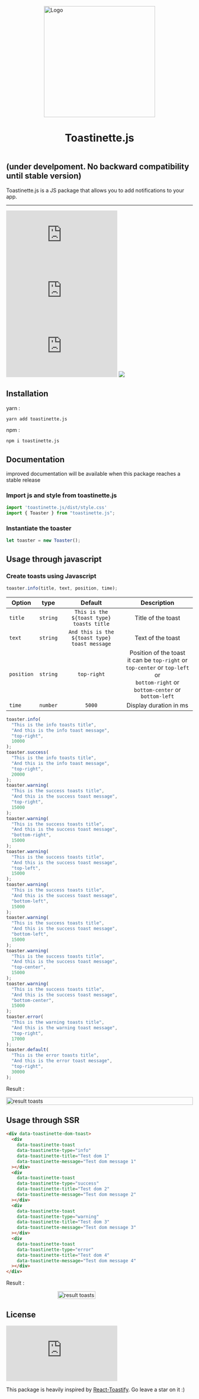 <div style="display: flex; justify-content: center" >
    <img alt="Logo" height="300" src="./doc/images/toasterLogo.svg">
</div>
<div style="display: flex; justify-content: center" >

# Toastinette.js

</div>

## (under develpoment. No backward compatibility until stable version)

Toastinette.js is a JS package that allows you to add notifications to your app.

<hr/>

[![](https://img.shields.io/bundlephobia/minzip/toastinette.js?style=for-the-badge)](https://img.shields.io/bundlephobia/minzip/toastinette.js?style=for-the-badge)
[![](https://img.shields.io/npm/l/toastinette.js?style=for-the-badge)](https://img.shields.io/npm/l/toastinette.js?style=for-the-badge)
[![](https://img.shields.io/npm/v/toastinette.js?style=for-the-badge)](https://img.shields.io/npm/v/toastinette.js?style=for-the-badge)
[![](https://data.jsdelivr.com/v1/package/npm/toastinette.js/badge)](https://www.jsdelivr.com/package/npm/toastinette.js)

[//]: # "Add badges from somewhere like: [shields.io](https://shields.io/)"
[//]: # "## Demo"

## Installation

yarn :

```bash
yarn add toastinette.js
```

npm :

```bash
npm i toastinette.js
```

## Documentation

[//]: # "[Documentation](https://www.google.com/)"

improved documentation will be available when this package reaches a stable release

### Import js and style from toastinette.js

```js
import 'toastinette.js/dist/style.css'
import { Toaster } from "toastinette.js";
```

### Instantiate the toaster

```js
let toaster = new Toaster();
```

## Usage through javascript

### Create toasts using Javascript

```js
toaster.info(title, text, position, time);
```

| Option     |   type   |                    Default                    |                                                                 Description                                                                 |
| ---------- | :------: | :-------------------------------------------: | :-----------------------------------------------------------------------------------------------------------------------------------------: |
| `title`    | `string` |   `This is the ${toast type} toasts title`    |                                                             Title of the toast                                                              |
| `text`     | `string` | `And this is the ${toast type} toast message` |                                                              Text of the toast                                                              |
| `position` | `string` |                  `top-right`                  | Position of the toast <br/> it can be `top-right` or `top-center` or `top-left` or <br/> `bottom-right` or `bottom-center` or `bottom-left` |
| `time`     | `number` |                    `5000`                     |                                                           Display duration in ms                                                            |

```js
toaster.info(
  "This is the info toasts title",
  "And this is the info toast message",
  "top-right",
  10000
);
toaster.success(
  "This is the info toasts title",
  "And this is the info toast message",
  "top-right",
  20000
);
toaster.warning(
  "This is the success toasts title",
  "And this is the success toast message",
  "top-right",
  15000
);
toaster.warning(
  "This is the success toasts title",
  "And this is the success toast message",
  "bottom-right",
  15000
);
toaster.warning(
  "This is the success toasts title",
  "And this is the success toast message",
  "top-left",
  15000
);
toaster.warning(
  "This is the success toasts title",
  "And this is the success toast message",
  "bottom-left",
  15000
);
toaster.warning(
  "This is the success toasts title",
  "And this is the success toast message",
  "bottom-left",
  15000
);
toaster.warning(
  "This is the success toasts title",
  "And this is the success toast message",
  "top-center",
  15000
);
toaster.warning(
  "This is the success toasts title",
  "And this is the success toast message",
  "bottom-center",
  15000
);
toaster.error(
  "This is the warning toasts title",
  "And this is the warning toast message",
  "top-right",
  17000
);
toaster.default(
  "This is the error toasts title",
  "And this is the error toast message",
  "top-right",
  30000
);
```

Result :

<div style="display: flex; justify-content: center" >
    <img alt="result toasts" width="100%" src="./doc/images/toaster-demo-positions.png">
</div>

## Usage through SSR

```html
<div data-toastinette-dom-toast>
  <div
    data-toastinette-toast
    data-toastinette-type="info"
    data-toastinette-title="Test dom 1"
    data-toastinette-message="Test dom message 1"
  ></div>
  <div
    data-toastinette-toast
    data-toastinette-type="success"
    data-toastinette-title="Test dom 2"
    data-toastinette-message="Test dom message 2"
  ></div>
  <div
    data-toastinette-toast
    data-toastinette-type="warning"
    data-toastinette-title="Test dom 3"
    data-toastinette-message="Test dom message 3"
  ></div>
  <div
    data-toastinette-toast
    data-toastinette-type="error"
    data-toastinette-title="Test dom 4"
    data-toastinette-message="Test dom message 4"
  ></div>
</div>
```

Result :

<div style="display: flex; justify-content: center" >
    <img alt="result toasts" width="45%" src="./doc/images/toaster-demo-dom.png">
</div>

## License

[![](https://img.shields.io/npm/l/toastinette.js?style=for-the-badge)](https://img.shields.io/npm/l/toastinette.js?style=for-the-badge)


This package is heavily inspired by [React-Toastify](https://github.com/fkhadra/react-toastify). Go leave a star on it :)
